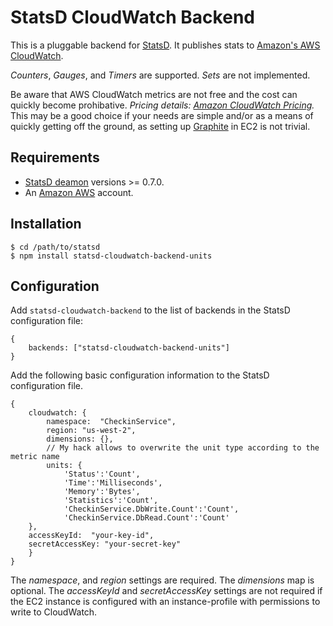 # StatsD CloudWatch Backend

This is a pluggable backend for [StatsD](https://github.com/etsy/statsd). It publishes stats to [Amazon's AWS CloudWatch](http://aws.amazon.com/cloudwatch/).


*Counters*, *Gauges*, and *Timers* are supported. *Sets* are not implemented.

Be aware that AWS CloudWatch metrics are not free and the cost can quickly become prohibative. *Pricing details: [Amazon CloudWatch Pricing](http://aws.amazon.com/cloudwatch/pricing/).* This may be a good choice if your needs are simple and/or as a means of quickly getting off the ground, as setting up [Graphite](http://graphite.wikidot.com/) in EC2 is not trivial.


## Requirements

* [StatsD deamon](https://npmjs.org/package/statsd) versions >= 0.7.0.
* An [Amazon AWS](https://aws.amazon.com) account.

## Installation

    $ cd /path/to/statsd
    $ npm install statsd-cloudwatch-backend-units


## Configuration

Add `statsd-cloudwatch-backend` to the list of backends in the StatsD configuration file:

    {
        backends: ["statsd-cloudwatch-backend-units"]
    }

Add the following basic configuration information to the StatsD configuration file.

    {
        cloudwatch: {
            namespace:  "CheckinService",
            region: "us-west-2",
            dimensions: {},
            // My hack allows to overwrite the unit type according to the metric name
            units: {
                'Status':'Count',
                'Time':'Milliseconds',
                'Memory':'Bytes',
                'Statistics':'Count',
                'CheckinService.DbWrite.Count':'Count',
                'CheckinService.DbRead.Count':'Count'
        },
        accessKeyId:  "your-key-id",
        secretAccessKey: "your-secret-key"
        }
    }

The *namespace*, and *region* settings are required. The *dimensions* map is optional. The *accessKeyId* and *secretAccessKey* settings are not required if the EC2 instance is configured with an instance-profile with permissions to write to CloudWatch.
